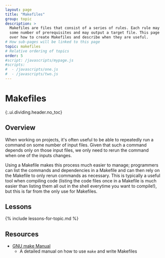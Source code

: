 ```yaml
---
layout: page
title: "Makefiles"
group: topic
description: >
  Makefiles are files that consist of a series of rules. Each rule may depend on
  some number of prerequisites and may output a target file. This page will go
  over how to create Makefiles and describe when they are useful.
# How sub-pages will be linked to this page
topic: makefiles
# Relative ordering of topics
order: 5
#script: /javascripts/mypage.js
#scripts:
#  - /javascripts/one.js
#  - /javascripts/two.js
---
```



# Makefiles
{:.ui.dividing.header.no_toc}

## Overview

When working on projects, it's often useful to be able to repeatedly run a
command on some number of input files. Given that such a command depends only
on those input files, we only need to rerun the command when one of the inputs
changes.

Using a Makefile makes this process much easier to manage; programmers can list
the commands and dependencies in a Makefile and can then rely on the Makefile
to only rerun commands as necessary. This is typically a useful tool when
compiling code (listing the code files once in a Makefile is much easier than
listing them all out in the shell everytime you want to compile!), but this is
far from the only use for Makefiles.

## Lessons

{% include lessons-for-topic.md %}

## Resources

- [GNU make Manual][makemanual]
  - A detailed manual on how to use `make` and write Makefiles

[makemanual]: https://www.gnu.org/software/make/manual/make.html 
